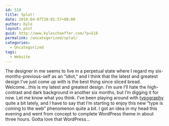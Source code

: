 ```yaml
---
id: 518
title: Splat!
date: 2010-04-07T20:01:57+00:00
author: Kyle
layout: post
guid: http://www.kyleschaeffer.com/?p=518
permalink: /uncategorized/splat/
categories:
  - Uncategorized
tags:
  - Website
---
```

The designer in me seems to live in a perpetual state where I regard my six-months-previous-self as an &#8220;idiot,&#8221; and I think that the latest and greatest design I&#8217;ve just come up with is the best thing since sliced bread. Welcome&#8230;this is my latest and greatest design. I&#8217;m sure I&#8217;ll hate the high-contrast and dark background in another six months, but I&#8217;m digging it for now. Let me know what you think. I&#8217;ve been playing around with [typography](http://typekit.com/) quite a bit lately, and I have to say that I&#8217;m starting to enjoy this new &#8220;type is coming to the web&#8221; phenomenon quite a bit. I got an idea in my head this evening and went from concept to complete WordPress theme in about three hours. Gotta love that WordPress&#8230;